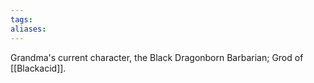 ```yaml
---
tags:
aliases:
---
```


Grandma's current character, the Black Dragonborn Barbarian; Grod of [[Blackacid]].